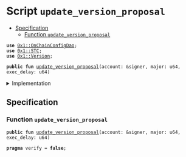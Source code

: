 
<a name="update_version_proposal"></a>

# Script `update_version_proposal`



-  [Specification](#@Specification_0)
    -  [Function `update_version_proposal`](#@Specification_0_update_version_proposal)


<pre><code><b>use</b> <a href="../../modules/doc/OnChainConfigDao.md#0x1_OnChainConfigDao">0x1::OnChainConfigDao</a>;
<b>use</b> <a href="../../modules/doc/STC.md#0x1_STC">0x1::STC</a>;
<b>use</b> <a href="../../modules/doc/Version.md#0x1_Version">0x1::Version</a>;
</code></pre>




<pre><code><b>public</b> <b>fun</b> <a href="update_version_proposal.md#update_version_proposal">update_version_proposal</a>(account: &signer, major: u64, exec_delay: u64)
</code></pre>



<details>
<summary>Implementation</summary>


<pre><code><b>fun</b> <a href="update_version_proposal.md#update_version_proposal">update_version_proposal</a>(account: &signer,
    major: u64,
    exec_delay: u64) {
    <b>let</b> version = <a href="../../modules/doc/Version.md#0x1_Version_new_version">Version::new_version</a>(major);
    <a href="../../modules/doc/OnChainConfigDao.md#0x1_OnChainConfigDao_propose_update">OnChainConfigDao::propose_update</a>&lt;<a href="../../modules/doc/STC.md#0x1_STC_STC">STC::STC</a>, <a href="../../modules/doc/Version.md#0x1_Version_Version">Version::Version</a>&gt;(account, version, exec_delay);
}
</code></pre>



</details>

<a name="@Specification_0"></a>

## Specification


<a name="@Specification_0_update_version_proposal"></a>

### Function `update_version_proposal`


<pre><code><b>public</b> <b>fun</b> <a href="update_version_proposal.md#update_version_proposal">update_version_proposal</a>(account: &signer, major: u64, exec_delay: u64)
</code></pre>




<pre><code><b>pragma</b> verify = <b>false</b>;
</code></pre>
